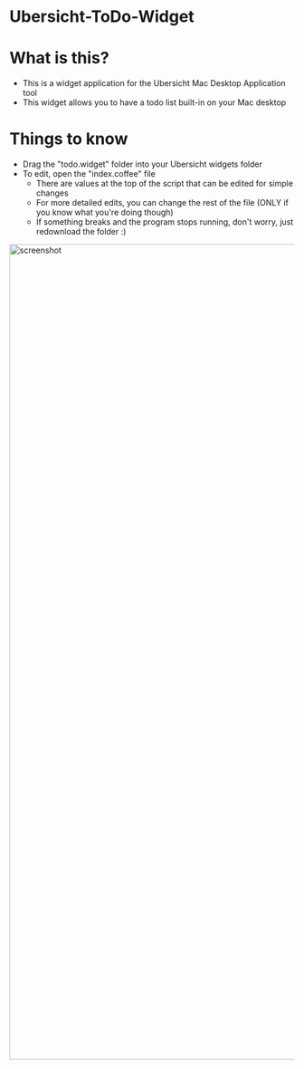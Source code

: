 # Ubersicht-ToDo-Widget

# What is this? 
  * This is a widget application for the Ubersicht Mac Desktop Application tool
  * This widget allows you to have a todo list built-in on your Mac desktop 
 
# Things to know
  * Drag the "todo.widget" folder into your Ubersicht widgets folder
  * To edit, open the "index.coffee" file
    * There are values at the top of the script that can be edited for simple changes 
    * For more detailed edits, you can change the rest of the file (ONLY if you know what you're doing though)
    * If something breaks and the program stops running, don't worry, just redownload the folder :)

<img width="1440" alt="screenshot" src="https://user-images.githubusercontent.com/69281590/225193491-300c06d5-9c21-4b00-b8f2-72be034d78e5.png">
